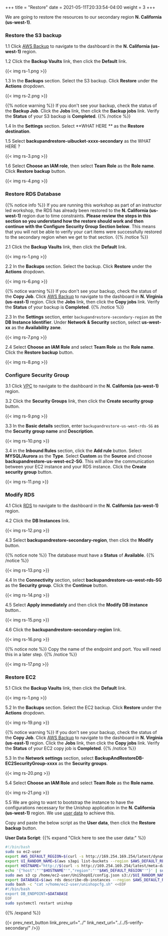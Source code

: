 +++
title = "Restore"
date =  2021-05-11T20:33:54-04:00
weight = 3
+++

We are going to restore the resources to our secondary region **N. California (us-west-1)**.

### Restore the S3 backup

1.1 Click [AWS Backup](https://us-west-1.console.aws.amazon.com/backup/home?region=us-west-1#/) to navigate to the dashboard in the **N. California (us-west-1)** region.

1.2 Click the **Backup Vaults** link, then click the **Default** link.

{{< img rs-1.png >}}

1.3 In the **Backups** section. Select the S3 backup. Click **Restore** under the **Actions** dropdown.

{{< img rs-2.png >}}

{{% notice warning %}}
If you don't see your backup, check the status of the **Backup Job**.  Click the **Jobs** link, then click the **Backup jobs** link.  Verify the **Status** of your S3 backup is **Completed**.
{{% /notice %}}

1.4 In the **Settings** section. Select **WHAT HERE ** as the **Restore destination**.

1.5 Select **backupandrestore-uibucket-xxxx-secondary** as the WHAT HERE ?

{{< img rs-3.png >}}

1.6 Select **Choose an IAM role**, then select **Team Role** as the **Role name**. Click **Restore backup** button.

{{< img rs-4.png >}}

### Restore RDS Database

{{% notice info %}}
If you are running this workshop as part of an instructor led workshop, the RDS has already been restored to the **N. California (us-west-1)** region due to time constraints.  **Please review the steps in this section so you understand how the restore should work and then continue with the Configure Security Group Section below**. This means that you will not be able to verify your cart items were successfully restored to the secondary region when we get to that section.
{{% /notice  %}}

2.1 Click the **Backup Vaults** link, then click the **Default** link.

{{< img rs-1.png >}}

2.2 In the **Backups** section. Select the backup. Click **Restore** under the **Actions** dropdown.

{{< img rs-6.png >}}

{{% notice warning %}}
If you don't see your backup, check the status of the **Copy Job**. Click [AWS Backup](https://us-east-1.console.aws.amazon.com/backup/home?region=us-east-1#/) to navigate to the dashboard in **N. Virginia (us-east-1)** region. Click the **Jobs** link, then click the **Copy jobs** link.  Verify the **Status** of your backup is **Completed**.
{{% /notice %}}

2.3 In the **Settings** section, enter `backupandrestore-secondary-region` as the **DB Instance Identifier**. Under **Network & Security** section, select **us-west-xx** as the **Availability zone**.

{{< img rs-7.png >}}

2.4 Select **Choose an IAM Role** and select **Team Role** as the **Role name**. Click the **Restore backup** button.

{{< img rs-8.png >}}

### Configure Security Group

3.1 Click [VPC](https://us-west-1.console.aws.amazon.com/vpc/home?region=us-west-1#/) to navigate to the dashboard in the **N. California (us-west-1)** region.

3.2 Click the **Security Groups** link, then click the **Create security group** button.

{{< img rs-9.png >}}

3.3 In the **Basic details** section, enter `backupandrestore-us-west-rds-SG` as the **Security group name** and **Description**.

{{< img rs-10.png >}}

3.4 in the **Inbound Rules** section, click the **Add rule** button.  Select **MYSQL/Aurora** as the **Type**.  Select **Custom** as the **Source** and choose **backupandrestore-us-west-ec2-SG**.  This will allow the communication between your EC2 instance and your RDS instance. Click the **Create security group** button.

{{< img rs-11.png >}}

### Modify RDS 

4.1 Click [RDS](https://us-west-1.console.aws.amazon.com/rds/home?region=us-west-1#/) to navigate to the dashboard in the **N. California (us-west-1)** region.

4.2 Click the **DB Instances** link.

{{< img rs-12.png >}}

4.3 Select **backupandrestore-secondary-region**, then click the **Modify** button.

{{% notice note %}}
The database must have a **Status** of **Available**.
{{% /notice %}}

{{< img rs-13.png >}}

4.4 In the **Connectivity** section, select **backupandrestore-us-west-rds-SG** as the **Security group**. Click the **Continue** button.

{{< img rs-14.png >}}

4.5 Select **Apply immediately** and then click the **Modify DB instance** button..

{{< img rs-15.png >}}

4.6 Click the **backupandrestore-secondary-region** link.

{{< img rs-16.png >}}

{{% notice note %}}
Copy the name of the endpoint and port.  You will need this in a later step.
{{% /notice %}}

{{< img rs-17.png >}}

### Restore EC2

5.1 Click the **Backup Vaults** link, then click the **Default** link.

{{< img rs-1.png >}}

5.2 In the **Backups** section. Select the EC2 backup. Click **Restore** under the **Actions** dropdown.

{{< img rs-19.png >}}

{{% notice warning %}}
If you don't see your backup, check the status of the **Copy Job**. Click [AWS Backup](https://us-east-1.console.aws.amazon.com/backup/home?region=us-east-1#/) to navigate to the dashboard in **N. Virginia (us-east-1)** region. Click the **Jobs** link, then click the **Copy jobs** link.  Verify the **Status** of your EC2 copy job is **Completed**.
{{% /notice %}}

5.3 In the **Network settings** section, select **BackupAndRestoreDB-EC2SecurityGroup-xxxx** as the **Security groups**.

{{< img rs-20.png >}}

5.4 Select **Choose an IAM Role** and select **Team Role** as the **Role name**. 

{{< img rs-21.png >}}

5.5 We are going to want to bootstrap the instance to have the configurations necessary for the Unishop application in the  **N. California (us-west-1)** region.
We use [user data](https://docs.aws.amazon.com/AWSEC2/latest/UserGuide/user-data.html) to achieve this.

Copy and paste the below script as the **User data**, then click the **Restore backup** button.

**User Data Script**:
{{% expand "Click here to see the user data:" %}}

```bash
#!/bin/bash     
sudo su ec2-user                        
export AWS_DEFAULT_REGION=$(curl -s http://169.254.169.254/latest/dynamic/instance-identity/document | python -c "import json,sys; print json.loads(sys.stdin.read())['region']")
export UI_RANDOM_NAME=$(aws s3api list-buckets --region $AWS_DEFAULT_REGION --output text --query 'Buckets[?contains(Name, `backupandrestore-uibucket`) == `true`]'.Name)
export HOSTNAME="http://$(curl -s http://169.254.169.254/latest/meta-data/public-hostname)"
echo '{"host":"'"$HOSTNAME"'","region":"'"$AWS_DEFAULT_REGION"'"}' | sudo tee /home/ec2-user/UniShopUI/config.json                    
sudo aws s3 cp /home/ec2-user/UniShopUI/config.json s3://$UI_RANDOM_NAME/config.json --grants read=uri=http://acs.amazonaws.com/groups/global/AllUsers         
export DATABASE=$(aws rds describe-db-instances --region $AWS_DEFAULT_REGION --db-instance-identifier backupandrestore-secondary-region --query 'DBInstances[*].[Endpoint.Address]' --output text)
sudo bash -c "cat >/home/ec2-user/unishopcfg.sh" <<EOF
#!/bin/bash
export DB_ENDPOINT=$DATABASE
EOF
sudo systemctl restart unishop
```
{{% /expand %}}

{{< prev_next_button link_prev_url="../" link_next_url="../../5-verify-secondary/" />}}
